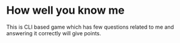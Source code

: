 # How well you know me
 This is CLI based game which has few questions related to me and answering it correctly will give points. 
